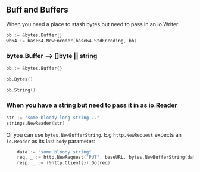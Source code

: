 ## Buff and Buffers

When you need a place to stash bytes but need to pass in an io.Writer

```go
bb := &bytes.Buffer{}
wb64 := base64.NewEncoder(base64.StdEncoding, bb)
```

### bytes.Buffer --> []byte || string

```go
bb := &bytes.Buffer{}

bb.Bytes()

bb.String()
```

### When you have a string but need to pass it in as io.Reader
```go
str := "some bloody long string..."
strings.NewReader(str)
```

Or you can use `bytes.NewBufferString`. E.g `http.NewRequest` expects an `io.Reader` as its last `body` parameter:

```go
	data := "some bloody string"
	req, _ := http.NewRequest("PUT", baseURL, bytes.NewBufferString(data))
	resp, _ := (&http.Client{}).Do(req)
```
